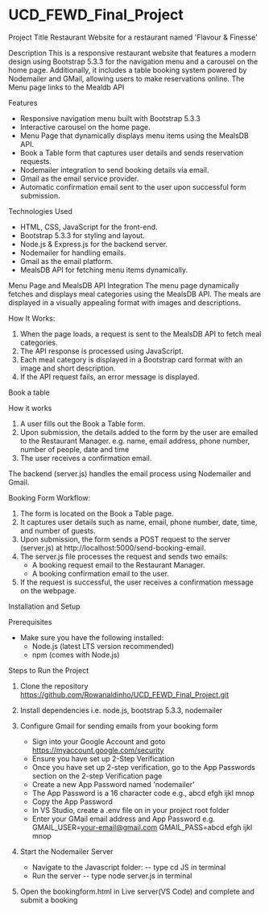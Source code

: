 # UCD_FEWD_Final_Project

Project Title
Restaurant Website for a restaurant named 'Flavour & Finesse'

Description
This is a responsive restaurant website that features a modern design using Bootstrap 5.3.3 for the navigation menu and a carousel on the home page. Additionally, it includes a table booking system powered by Nodemailer and GMail, allowing users to make reservations online. The Menu page links to the Mealdb API

Features

- Responsive navigation menu built with Bootstrap 5.3.3
- Interactive carousel on the home page.
- Menu Page that dynamically displays menu items using the MealsDB API.
- Book a Table form that captures user details and sends reservation requests.
- Nodemailer integration to send booking details via email.
- Gmail as the email service provider.
- Automatic confirmation email sent to the user upon successful form submission.

Technologies Used
- HTML, CSS, JavaScript for the front-end.
- Bootstrap 5.3.3 for styling and layout.
- Node.js & Express.js for the backend server.
- Nodemailer for handling emails.
- Gmail as the email platform.
- MealsDB API for fetching menu items dynamically.

Menu Page and MealsDB API Integration
  The menu page dynamically fetches and displays meal categories using the MealsDB API. The meals are displayed in a visually appealing format with images and descriptions.

  How It Works:

  1. When the page loads, a request is sent to the MealsDB API to fetch meal categories.
  2. The API response is processed using JavaScript.
  3. Each meal category is displayed in a Bootstrap card format with an image and short description.
  4. If the API request fails, an error message is displayed.
 
Book a table

  How it works
  1. A user fills out the Book a Table form.
  2. Upon submission, the details added to the form by the user are emailed to the Restaurant Manager. e.g. name, email address, phone number, number of people, date and time
  3. The user receives a confirmation email.

  The backend (server.js) handles the email process using Nodemailer and Gmail.

  Booking Form Workflow:

  1. The form is located on the Book a Table page.
  2. It captures user details such as name, email, phone number, date, time, and number of guests.
  3. Upon submission, the form sends a POST request to the server (server.js) at http://localhost:5000/send-booking-email.
  4. The server.js file processes the request and sends two emails:
      - A booking request email to the Restaurant Manager.
      - A booking confirmation email to the user.
  5. If the request is successful, the user receives a confirmation message on the webpage.

Installation and Setup

Prerequisites
- Make sure you have the following installed:
    - Node.js (latest LTS version recommended)
    - npm (comes with Node.js)

Steps to Run the Project

1. Clone the repository https://github.com/Rowanaldinho/UCD_FEWD_Final_Project.git 
2. Install dependencies i.e. node.js, bootstrap 5.3.3, nodemailer
3. Configure Gmail for sending emails from your booking form
    - Sign into your Google Account and goto https://myaccount.google.com/security
    - Ensure you have set up 2-Step Verification 
    - Once you have set up 2-step verification, go to the App Passwords section on the 2-step Verification page 
    - Create a new App Password named 'nodemailer'
    - The App Password is a 16 character code e.g., abcd efgh ijkl mnop
    - Copy the App Password
    - In VS Studio, create a .env file on in your project root folder 
    - Enter your GMail email address and App Password 
      e.g. 
      GMAIL_USER=your-email@gmail.com
      GMAIL_PASS=abcd efgh ijkl mnop  
    
4. Start the Nodemailer Server
    - Navigate to the Javascript folder: 
      -- type cd JS in terminal
    - Run the server
      -- type node server.js in terminal
5. Open the bookingform.html in Live server(VS Code) and complete and submit a booking 

